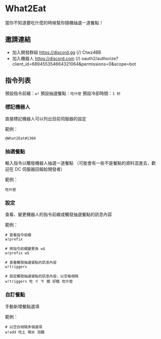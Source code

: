 # What2Eat
當你不知道要吃什麼的時候幫你隨機抽選ㄧ道餐點！


## 邀請連結
- 加入開發群組 https://discord.gg (/) Ctwz4BB
- 加入機器人 https://discord.com (/) oauth2/authorize?client_id=689455354664321064&permissions=0&scope=bot


## 指令列表
預設指令前綴：`w!`
預設抽選餐點：`吃什麼`
預設冷卻時間：`1 秒`

### 標記機器人
直接標記機器人可以列出目前伺服器的設定

範例：
```
@What2Eat#1360
```

### 抽選餐點
輸入指令以觸發機器人抽選一道餐點
（可能會有一些不是餐點的資料混進去，歡迎在 DC 伺服器回報給開發者）

範例：
```
吃什麼
```

### 設定
查看、變更機器人的指令前綴或觸發抽選餐點的訊息內容

範例：
```
# 查看指令前綴
w!prefix

# 將指令前綴變更為 w$
w!prefix w$

# 查看觸發抽選餐點的訊息內容
w!triggers

# 設定觸發抽選餐點的訊息內容，以空格相隔
w!triggers 吃 ㄔ ㄘ 餓 好餓 吃什麼 

```

### 自訂餐點
手動新增餐點選項

範例：
```
# 以空白相隔多個選項
w!add 吃土 喝水 泡麵
```
